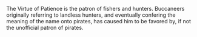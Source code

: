 The Virtue of Patience is the patron of fishers and hunters. Buccaneers originally referring to landless hunters, and eventually confering the meaning of the name onto pirates, has caused him to be favored by, if not the unofficial patron of pirates.